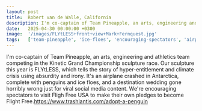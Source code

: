 ```yaml
---
layout: post
title:  Robert van de Walle, California
description: I'm co-captain of Team Pineapple, an arts, engineering and athletics team competing in the Kinetic Grand Championship sculpture race. Our sculpture th...
date:   2025-04-30 00:00:00 +0300
image:  '/images/FLYtLESS+front+view+Mark+Fernquest.jpg'
tags:   ['team-pineapple', 'ice-floes', 'encouraging-spectators', 'airplane-crashed', 'sculpture', 'year', 'trashlantis', 'tells']
---
```

I'm co-captain of Team Pineapple, an arts, engineering and athletics team competing in the Kinetic Grand Championship sculpture race. Our sculpture this year is FLYtLESS, which tells the story of hyper-entitlement and climate crisis using absurdity and irony. It's an airplane crashed in Antarctica, complete with penguins and ice floes, and a destination wedding gone horribly wrong just for viral social media content. We're encouraging spectators to visit Fligh Free USA to make their own pledges to become Flight Free.https://www.trashlantis.com/adopt-a-penguin

